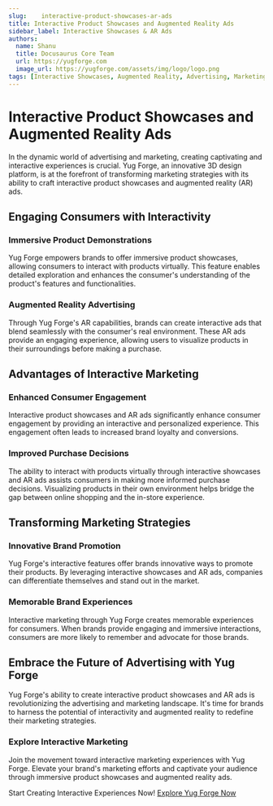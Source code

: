 ```yaml
---
slug:    interactive-product-showcases-ar-ads
title: Interactive Product Showcases and Augmented Reality Ads
sidebar_label: Interactive Showcases & AR Ads
authors:
  name: Shanu
  title: Docusaurus Core Team
  url: https://yugforge.com
  image_url: https://yugforge.com/assets/img/logo/logo.png
tags: [Interactive Showcases, Augmented Reality, Advertising, Marketing, Yug Forge, docusaurus]
---
```


# Interactive Product Showcases and Augmented Reality Ads

In the dynamic world of advertising and marketing, creating captivating and interactive experiences is crucial. Yug Forge, an innovative 3D design platform, is at the forefront of transforming marketing strategies with its ability to craft interactive product showcases and augmented reality (AR) ads.

## Engaging Consumers with Interactivity

### **Immersive Product Demonstrations**

Yug Forge empowers brands to offer immersive product showcases, allowing consumers to interact with products virtually. This feature enables detailed exploration and enhances the consumer's understanding of the product's features and functionalities.

### **Augmented Reality Advertising**

Through Yug Forge's AR capabilities, brands can create interactive ads that blend seamlessly with the consumer's real environment. These AR ads provide an engaging experience, allowing users to visualize products in their surroundings before making a purchase.

## Advantages of Interactive Marketing

### **Enhanced Consumer Engagement**

Interactive product showcases and AR ads significantly enhance consumer engagement by providing an interactive and personalized experience. This engagement often leads to increased brand loyalty and conversions.

### **Improved Purchase Decisions**

The ability to interact with products virtually through interactive showcases and AR ads assists consumers in making more informed purchase decisions. Visualizing products in their own environment helps bridge the gap between online shopping and the in-store experience.

## Transforming Marketing Strategies

### **Innovative Brand Promotion**

Yug Forge's interactive features offer brands innovative ways to promote their products. By leveraging interactive showcases and AR ads, companies can differentiate themselves and stand out in the market.

### **Memorable Brand Experiences**

Interactive marketing through Yug Forge creates memorable experiences for consumers. When brands provide engaging and immersive interactions, consumers are more likely to remember and advocate for those brands.

## Embrace the Future of Advertising with Yug Forge

Yug Forge's ability to create interactive product showcases and AR ads is revolutionizing the advertising and marketing landscape. It's time for brands to harness the potential of interactivity and augmented reality to redefine their marketing strategies.

### Explore Interactive Marketing

Join the movement toward interactive marketing experiences with Yug Forge. Elevate your brand's marketing efforts and captivate your audience through immersive product showcases and augmented reality ads.

Start Creating Interactive Experiences Now! [Explore Yug Forge Now](https://www.yugforge.com)
